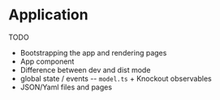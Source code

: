 # Application

TODO

* Bootstrapping the app and rendering pages
* App component
* Difference between dev and dist mode
* global state / events -- `model.ts` + Knockout observables
* JSON/Yaml files and pages
